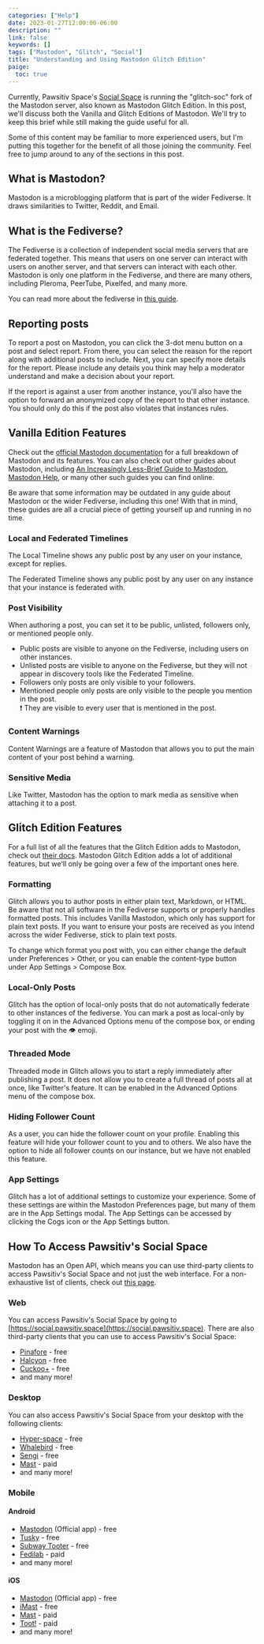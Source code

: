 ```yaml
---
categories: ["Help"]
date: 2023-01-27T12:00:00-06:00
description: ""
link: false
keywords: []
tags: ["Mastodon", "Glitch", "Social"]
title: "Understanding and Using Mastodon Glitch Edition"
paige:
  toc: true
---
```


Currently, Pawsitiv Space's [Social Space](https://social.pawsitiv.space) is running the "glitch-soc" fork of the Mastodon server, also known as Mastodon Glitch Edition.
In this post, we'll discuss both the Vanilla and Glitch Editions of Mastodon.
We'll try to keep this brief while still making the guide useful for all.

<!--more-->

Some of this content may be familiar to more experienced users, but I'm putting this together for the benefit of all those joining the community.
Feel free to jump around to any of the sections in this post.

## What is Mastodon?

Mastodon is a microblogging platform that is part of the wider Fediverse.
It draws similarities to Twitter, Reddit, and Email.

## What is the Fediverse?

The Fediverse is a collection of independent social media servers that are federated together.
This means that users on one server can interact with users on another server, and that servers can interact with each other.
Mastodon is only one platform in the Fediverse, and there are many others, including Pleroma, PeerTube, Pixelfed, and many more.

You can read more about the fediverse in [this guide](https://fediverse.info/).

## Reporting posts

To report a post on Mastodon, you can click the 3-dot menu button on a post and select report.
From there, you can select the reason for the report along with additional posts to include.
Next, you can specify more details for the report.
Please include any details you think may help a moderator understand and make a decision about your report.

If the report is against a user from another instance, you'll also have the option to forward an anonymized copy of the report to that other instance.
You should only do this if the post also violates that instances rules.

## Vanilla Edition Features

Check out the [official Mastodon documentation](https://docs.joinmastodon.org/) for a full breakdown of Mastodon and its features.
You can also check out other guides about Mastodon, including [An Increasingly Less-Brief Guide to Mastodon](https://github.com/joyeusenoelle/GuideToMastodon/blob/main/README.md), [Mastodon Help](https://mastodon.help/), or many other such guides you can find online.

Be aware that some information may be outdated in any guide about Mastodon or the wider Fediverse, including this one!
With that in mind, these guides are all a crucial piece of getting yourself up and running in no time.

### Local and Federated Timelines

The Local Timeline shows any public post by any user on your instance, except for replies.

The Federated Timeline shows any public post by any user on any instance that your instance is federated with.

### Post Visibility

When authoring a post, you can set it to be public, unlisted, followers only, or mentioned people only.

* Public posts are visible to anyone on the Fediverse, including users on other instances.
* Unlisted posts are visible to anyone on the Fediverse, but they will not appear in discovery tools like the Federated Timeline.
* Followers only posts are only visible to your followers.
* Mentioned people only posts are only visible to the people you mention in the post.\
  :exclamation: They are visible to every user that is mentioned in the post.

### Content Warnings

Content Warnings are a feature of Mastodon that allows you to put the main content of your post behind a warning.

### Sensitive Media

Like Twitter, Mastodon has the option to mark media as sensitive when attaching it to a post.

## Glitch Edition Features

For a full list of all the features that the Glitch Edition adds to Mastodon, check out [their docs](https://glitch-soc.github.io/docs/).
Mastodon Glitch Edition adds a lot of additional features, but we'll only be going over a few of the important ones here.

### Formatting

Glitch allows you to author posts in either plain text, Markdown, or HTML.
Be aware that not all software in the Fediverse supports or properly handles formatted posts.
This includes Vanilla Mastodon, which only has support for plain text posts.
If you want to ensure your posts are received as you intend across the wider Fediverse, stick to plain text posts.

To change which format you post with, you can either change the default under Preferences > Other, or you can enable the content-type button under App Settings > Compose Box.

### Local-Only Posts

Glitch has the option of local-only posts that do not automatically federate to other instances of the fediverse.
You can mark a post as local-only by toggling it on in the Advanced Options menu of the compose box, or ending your post with the :eye: emoji.

### Threaded Mode

Threaded mode in Glitch allows you to start a reply immediately after publishing a post.
It does not allow you to create a full thread of posts all at once, like Twitter's feature.
It can be enabled in the Advanced Options menu of the compose box.

### Hiding Follower Count

As a user, you can hide the follower count on your profile.
Enabling this feature will hide your follower count to you and to others.
We also have the option to hide all follower counts on our instance, but we have not enabled this feature.

### App Settings

Glitch has a lot of additional settings to customize your experience.
Some of these settings are within the Mastodon Preferences page, but many of them are in the App Settings modal.
The App Settings can be accessed by clicking the Cogs icon or the App Settings button.

## How To Access Pawsitiv's Social Space

Mastodon has an Open API, which means you can use third-party clients to access Pawsitiv's Social Space and not just the web interface.
For a non-exhaustive list of clients, check out [this page](https://joinmastodon.org/apps/).

### Web

You can access Pawsitiv's Social Space by going to [https://social.pawsitiv.space](https://social.pawsitiv.space).
There are also third-party clients that you can use to access Pawsitiv's Social Space:

* [Pinafore](https://pinafore.social/) - free
* [Halcyon](https://halcyon.social/) - free
* [Cuckoo+](https://cuckoo.social/) - free
* and many more!

### Desktop

You can also access Pawsitiv's Social Space from your desktop with the following clients:

* [Hyper-space](https://hyperspace.marquiskurt.net/) - free
* [Whalebird](https://whalebird.social/) - free
* [Sengi](https://nicolasconstant.github.io/sengi/) - free
* [Mast](https://apps.apple.com/app/mast-for-mastodon/id1437429129) - paid
* and many more!

### Mobile

#### Android

* [Mastodon](https://play.google.com/store/apps/details?id=org.joinmastodon.android) (Official app) - free
* [Tusky](https://play.google.com/store/apps/details?id=com.keylesspalace.tusky) - free
* [Subway Tooter](https://play.google.com/store/apps/details?id=jp.juggler.subwaytooter) - free
* [Fedilab](https://play.google.com/store/apps/details?id=app.fedilab.android) - paid
* and many more!

#### iOS

* [Mastodon](https://apps.apple.com/us/app/mastodon-for-iphone/id1571998974) (Official app) - free
* [iMast](https://apps.apple.com/us/app/imast/id1229461703) - free
* [Mast](https://apps.apple.com/us/app/mast-for-mastodon/id1437429129) - paid
* [Toot!](https://itunes.apple.com/app/toot/id1229021451?ls=1&mt=8) - paid
* and many more!
